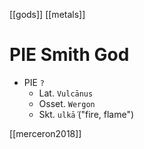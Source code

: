 [[gods]] 
[[metals]]
# PIE Smith God

- PIE `?`
	- Lat. `Vulcānus`
	- Osset. `Wergon`
	- Skt. `ulkā́` ("fire, flame")



[[merceron2018]]